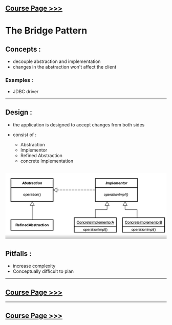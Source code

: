 [Course Page >>>](../README.md)
---
# The Bridge Pattern

## Concepts :
- decouple abstraction and implementation
- changes in the abstraction won't affect the client

### Examples :
- JDBC driver
---
## Design :
- the application is designed to accept changes from both sides

- consist of :
    - Abstraction
    - Implementor
    - Refined Abstraction
    - concrete Implementation
  
![Bridge Pattern](../media/2.PNG)
---
## Pitfalls :
- increase complexity
- Conceptually difficult to plan
---
[Course Page >>>](../README.md)
---








---
[Course Page >>>](../README.md)
---
